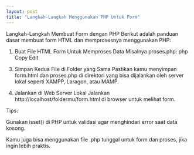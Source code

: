```yaml
---
layout: post
title: "Langkah-Langkah Menggunakan PHP Untuk Form"
---
```


Langkah-Langkah Membuat Form dengan PHP
Berikut adalah panduan dasar membuat form HTML dan memprosesnya menggunakan PHP:

1.  Buat File HTML Form
Untuk Memproses Data
Misalnya proses.php:
php
Copy
Edit
<?php
  $nama = $_POST['nama'];
  $email = $_POST['email'];

  echo "Halo, $nama! Email kamu adalah $email.";
?>
3. Simpan Kedua File di Folder yang Sama
Pastikan kamu menyimpan form.html dan proses.php di direktori yang bisa dijalankan oleh server lokal seperti XAMPP, Laragon, atau MAMP.

4. Jalankan di Web Server Lokal
Jalankan http://localhost/foldermu/form.html di browser untuk melihat form.

Tips:

Gunakan isset() di PHP untuk validasi agar menghindari error saat data kosong.

Kamu juga bisa menggunakan file .php tunggal untuk form dan proses, jika ingin lebih praktis.
